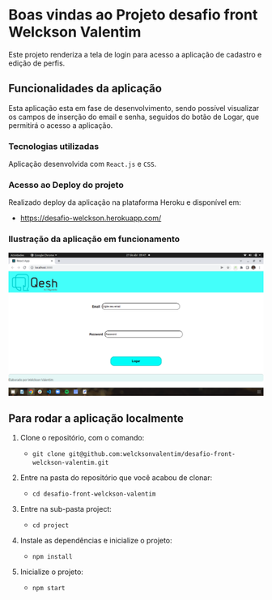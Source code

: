 # Boas vindas ao Projeto desafio front Welckson Valentim

Este projeto renderiza a tela de login para acesso a aplicação de cadastro e edição de perfis. 

## Funcionalidades da aplicação

Esta aplicação esta em fase de desenvolvimento, sendo possível visualizar os campos de inserção do email e senha, seguidos do botão de Logar, que permitirá o acesso a aplicação.

### Tecnologias utilizadas

Aplicação desenvolvida com `React.js` e `CSS`.

### Acesso ao Deploy do projeto

Realizado deploy da aplicação na plataforma Heroku e disponível em:
* https://desafio-welckson.herokuapp.com/


### Ilustração da aplicação em funcionamento

<img alt="Imagem tela de Login" src="src/assets/imageLogin.png" />

## Para rodar a aplicação localmente

1. Clone o repositório, com o comando:
    * `git clone git@github.com:welcksonvalentim/desafio-front-welckson-valentim.git`

2. Entre na pasta do repositório que você acabou de clonar:
    * `cd desafio-front-welckson-valentim`

2. Entre na sub-pasta project:
    * `cd project`

3. Instale as dependências e inicialize o projeto:
    * `npm install`

4. Inicialize o projeto:
    * `npm start`
